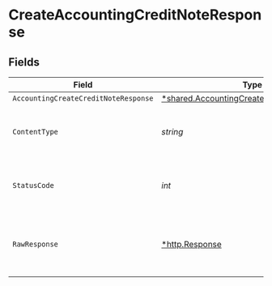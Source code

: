 # CreateAccountingCreditNoteResponse


## Fields

| Field                                                                                                          | Type                                                                                                           | Required                                                                                                       | Description                                                                                                    |
| -------------------------------------------------------------------------------------------------------------- | -------------------------------------------------------------------------------------------------------------- | -------------------------------------------------------------------------------------------------------------- | -------------------------------------------------------------------------------------------------------------- |
| `AccountingCreateCreditNoteResponse`                                                                           | [*shared.AccountingCreateCreditNoteResponse](../../../pkg/models/shared/accountingcreatecreditnoteresponse.md) | :heavy_minus_sign:                                                                                             | Success                                                                                                        |
| `ContentType`                                                                                                  | *string*                                                                                                       | :heavy_check_mark:                                                                                             | HTTP response content type for this operation                                                                  |
| `StatusCode`                                                                                                   | *int*                                                                                                          | :heavy_check_mark:                                                                                             | HTTP response status code for this operation                                                                   |
| `RawResponse`                                                                                                  | [*http.Response](https://pkg.go.dev/net/http#Response)                                                         | :heavy_check_mark:                                                                                             | Raw HTTP response; suitable for custom response parsing                                                        |